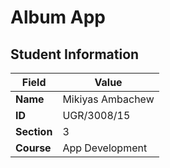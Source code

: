 # Album App

## Student Information

| Field        | Value               |
|-------------|---------------------|
| **Name**    | Mikiyas Ambachew   |
| **ID**      | UGR/3008/15         |
| **Section** | 3                   |
| **Course**  | App Development     |

